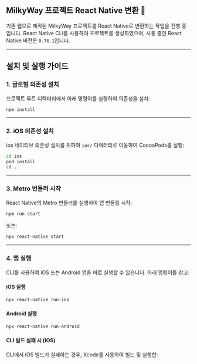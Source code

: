 
## MilkyWay 프로젝트 React Native 변환 🚀

기존 웹으로 제작된 MilkyWay 프로젝트를 React Native로 변환하는 작업을 진행 중입니다.  React Native CLI를 사용하여 프로젝트를 생성하였으며, 사용 중인 React Native 버전은 `0.76.1`입니다.

---

## **설치 및 실행 가이드**

### **1. 글로벌 의존성 설치**
프로젝트 루트 디렉터리에서 아래 명령어를 실행하여 의존성을 설치:

```bash
npm install
```

---

### **2. iOS 의존성 설치**
ios 네이티브 의존성 설치를 위하여 `ios/` 디렉터리로 이동하여 CocoaPods를 실행:

```bash
cd ios
pod install
cd ..
```

---

### **3. Metro 번들러 시작**
React Native의 Metro 번들러를 실행하여 앱 번들링 시작:

```bash
npm run start
```

또는:

```bash
npx react-native start
```

---

### **4. 앱 실행**
CLI를 사용하여 iOS 또는 Android 앱을 바로 실행할 수 있습니다. 아래 명령어를 참고:

#### iOS 실행
```bash
npx react-native run-ios
```

#### Android 실행
```bash
npx react-native run-android
```

#### CLI 빌드 실패 시 (iOS)
CLI에서 iOS 빌드가 실패하는 경우, Xcode를 사용하여 빌드 및 실행합:

